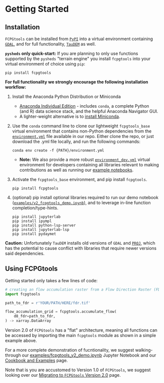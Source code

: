 Getting Started
================
## Installation
`FCPGtools` can be installed from [`PyPI`](https://pypi.org/project/fcpgtools/) into a virtual environment containing [`GDAL`](https://anaconda.org/conda-forge/gdal), and for full functionality, [`TauDEM`](https://anaconda.org/conda-forge/taudem) as well.

**`pysheds` only quick-start:** If you are planning to only use functions supported by the `pysheds` "terrain engine" you install `fcpgtools` into your virtual environment of choice using `pip`:
```
pip install fcpgtools
```


**For full functionality we strongly encourage the following installation workflow:**

1. Install the Anaconda Python Distribution or Miniconda
    * [Anaconda Individual Edition](https://www.anaconda.com/products/distribution) - includes `conda`, a complete Python (and R) data science stack, and the helpful Anaconda Navigator GUI.
    * A lighter-weight alternative is to [install Miniconda](https://docs.conda.io/en/latest/miniconda.html).
2. Use the `conda` command line to clone our lightweight `fcpgtools_base` virtual environment that contains non-Python dependencies from the [`environment.yml`](https://code.usgs.gov/StreamStats/data-preparation/cpg/FCPGtools/-/blob/master/environment.yml) file available in our repo. Either clone the repo, or just download the .yml file locally, and run the following commands:

    ```
    conda env create -f {PATH}/environment.yml
    ```
    * **Note:** We also provide a more robust [`environment_dev.yml`](https://code.usgs.gov/StreamStats/data-preparation/cpg/FCPGtools/-/blob/master/environment_dev.yml) virtual environment for developers containing all libraries relevant to making contributions as well as running our [example notebooks](https://code.usgs.gov/StreamStats/data-preparation/cpg/FCPGtools/-/blob/master/examples).
3. Activate the `fcpgtools_base` environment, and pip install `fcpgtools`.
    ```
    pip install fcpgtools
    ```
4. (optional) pip install optional libraries required to run our demo notebook ([`examples/v2_fcpgtools_demo.ipynb`](https://code.usgs.gov/StreamStats/data-preparation/cpg/FCPGtools/-/blob/master/examples/v2_fcpgtools_demo.ipynb)), and to leverage in-line function completion/type-hints.
    ```
    pip install jupyterlab
    pip install ipympl
    pip install python-lsp-server
    pip install jupyterlab-lsp
    pip install pydaymet
    ```

**Caution:** Unfortunately `TauDEM` installs old versions of `GDAL` and [`PROJ`](https://proj.org/), which has the potential to cause conflict with libraries that require newer versions said dependencies. 

## Using FCPGtools
Getting started only takes a few lines of code:

```python
# creating an flow accumulation raster from a Flow Direction Raster (FDR)
import fcpgtools

path_to_fdr = r'YOUR/PATH/HERE/fdr.tif'

flow_accumulation_grid = fcpgtools.accumulate_flow(
    d8_fdr=path_to_fdr,
) -> xarray.DataArray
```

Version 2.0 of `FCPGtools` has a "flat" architecture, meaning all functions 
can be accessed by importing the main `fcpgtools` module as shown in a simple example above.

For a more complete demonstration of fucntionality, we suggest walking-through 
our [examples/fcpgtools_v2_demo.ipynb](https://code.usgs.gov/StreamStats/data-preparation/cpg/FCPGtools/-/blob/master/examples/v2_fcpgtools_demo.ipynb) 
Jupyter Notebook and our [Cookbook and Examples](https://usgs.github.io/water-fcpg-tools/build/html/cookbook.html) 
page.

Note that is you are accustomed to Version 1.0 of `FCPGtools`, we suggest looking over our 
[Migrating to `FCPGtools` Version 2.0](https://usgs.github.io/water-fcpg-tools/build/html/migrating_from_v1.html) 
page.
